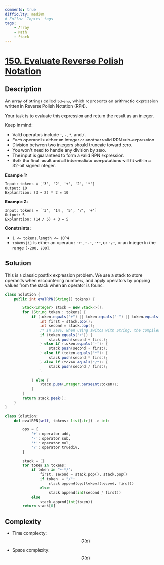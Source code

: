 ```yaml
---
comments: true
difficulty: medium
# Follow `Topics` tags
tags:
    - Array
    - Math
    - Stack
---
```


# [150. Evaluate Reverse Polish Notation](https://leetcode.com/problems/evaluate-reverse-polish-notation/description/)

## Description

An array of strings called `tokens`, which represents an arithmetic expression written in Reverse Polish Notation (RPN).

Your task is to evaluate this expression and return the result as an integer.

Keep in mind:

- Valid operators include `+`, `-`, `*`, and `/`.
- Each operand is either an integer or another valid RPN sub-expression.
- Division between two integers should truncate toward zero.
- You won't need to handle any division by zero.
- The input is guaranteed to form a valid RPN expression.
- Both the final result and all intermediate computations will fit within a 32-bit signed integer.


**Example 1:**
```
Input: tokens = ['3', '2', '+', '2', '*']
Output: 10
Explanation: (3 + 2) * 2 = 10
```

**Example 2:**
```
Input: tokens = ['3', '14', '5', '/', '+']
Output: 5
Explanation: (14 / 5) + 3 = 5
```

**Constraints:**

* `1 <= tokens.length <= 10^4`
* `tokens[i]` is either an operator: `"+"`, `"-"`, `"*"`, or `"/"`, or an integer in the range `[-200, 200]`.


## Solution

This is a classic postfix expression problem. We use a stack to store operands when encountering numbers, and apply operators by popping values from the stack when an operator is found.

```java
class Solution {
    public int evalRPN(String[] tokens) {

        Stack<Integer> stack = new Stack<>();
        for (String token : tokens) {
            if (token.equals("+") || token.equals("-") || token.equals("*") || token.equals("/")) {
                int first = stack.pop();
                int second = stack.pop();
                /* In Java, when using switch with String, the compiler generates code that compares hashCode() first, then uses .equals() for exact match. This makes the average time complexity close to O(1), but the worst-case complexity is O(k), where k is the string length. Therefore, for performance-critical code, using a Map lookup or interning strings for reference comparison can be faster than a switch or chained if-else. */
                if (token.equals("+")) {
                    stack.push(second + first);
                } else if (token.equals("-")) {
                    stack.push(second - first);
                } else if (token.equals("*")) {
                    stack.push(second * first);
                } else if (token.equals("/")) {
                    stack.push(second / first);
                }

            } else {
                stack.push(Integer.parseInt(token));
            }
        }
        return stack.peek();
    }
}
```

```python
class Solution:
    def evalRPN(self, tokens: list[str]) -> int:

        ops = {
            '+': operator.add,
            '-': operator.sub,
            '*': operator.mul,
            '/': operator.truediv,
        }

        stack = []
        for token in tokens:
            if token in "+-*/":
                first, second = stack.pop(), stack.pop()
                if token != "/":
                    stack.append(ops[token](second, first))
                else:
                    stack.append(int(second / first))
            else:
                stack.append(int(token))
        return stack[0]
```

## Complexity

- Time complexity: $$O(n)$$
<!-- Add time complexity here, e.g. $$O(n)$$ -->

- Space complexity: $$O(n)$$
<!-- Add space complexity here, e.g. $$O(n)$$ -->
